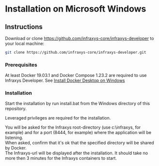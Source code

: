 # Installation on Microsoft Windows

## Instructions

Download or clone https://github.com/infraxys-core/infraxys-developer to your local machine:
```bash
git clone https://github.com/infraxys-core/infraxys-developer.git
``` 

### Prerequisites

At least Docker 19.03.1 and Docker Compose 1.23.2 are required to use Infraxys Developer. 
See [Install Docker Desktop on Windows](https://docs.docker.com/docker-for-windows/install/) 

### Installation

Start the installation by run install.bat from the Windows directory of this repository.

Leveraged privileges are required for the installation.  

You will be asked for the Infraxys root-directory (use c:\infraxys, for example) and for a port (8444, for example) where the application will be listening.  
When asked, confirm that it's ok that the specified directory will be shared by Docker.    
The Infraxys-url will be displayed after the installation. It should take no more then 3 minutes for the Infraxys containers to start. 
